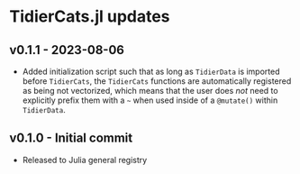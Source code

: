 # TidierCats.jl updates

## v0.1.1 - 2023-08-06
- Added initialization script such that as long as `TidierData` is imported before `TidierCats`, the `TidierCats` functions are automatically registered as being not vectorized, which means that the user does *not* need to explicitly prefix them with a `~` when used inside of a `@mutate()` within `TidierData`.

## v0.1.0 - Initial commit
- Released to Julia general registry